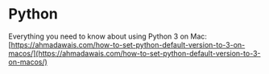 # Python

Everything you need to know about using Python 3 on Mac:  
[https://ahmadawais.com/how-to-set-python-default-version-to-3-on-macos/](https://ahmadawais.com/how-to-set-python-default-version-to-3-on-macos/)





